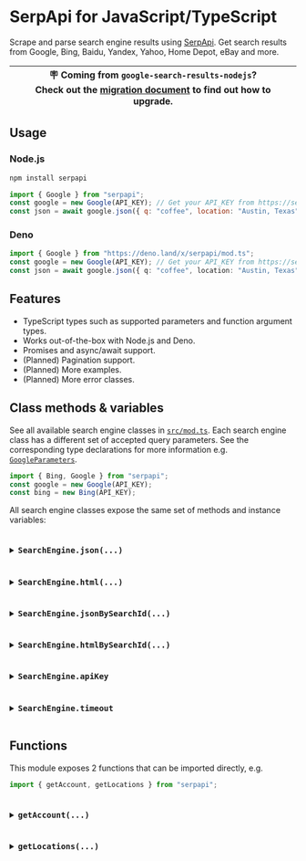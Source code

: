 # SerpApi for JavaScript/TypeScript

Scrape and parse search engine results using [SerpApi](https://serpapi.com). Get
search results from Google, Bing, Baidu, Yandex, Yahoo, Home Depot, eBay and
more.

| 🪧 Coming from `google-search-results-nodejs`? <br /> Check out the [migration document](/docs/migrating_from_google_search_results_nodejs.md) to find out how to upgrade. |
| -------------------------------------------------------------------------------------------------------------------------------------------------------------------------- |

## Usage

### Node.js

```bash
npm install serpapi
```

```js
import { Google } from "serpapi";
const google = new Google(API_KEY); // Get your API_KEY from https://serpapi.com/manage-api-key
const json = await google.json({ q: "coffee", location: "Austin, Texas" });
```

### Deno

```ts
import { Google } from "https://deno.land/x/serpapi/mod.ts";
const google = new Google(API_KEY); // Get your API_KEY from https://serpapi.com/manage-api-key
const json = await google.json({ q: "coffee", location: "Austin, Texas" });
```

## Features

- TypeScript types such as supported parameters and function argument types.
- Works out-of-the-box with Node.js and Deno.
- Promises and async/await support.
- (Planned) Pagination support.
- (Planned) More examples.
- (Planned) More error classes.

## Class methods & variables

See all available search engine classes in [`src/mod.ts`](/src/mod.ts). Each
search engine class has a different set of accepted query parameters. See the
corresponding type declarations for more information e.g.
[`GoogleParameters`](/src/engines/google.ts#L3).

```ts
import { Bing, Google } from "serpapi";
const google = new Google(API_KEY);
const bing = new Bing(API_KEY);
```

All search engine classes expose the same set of methods and instance variables:

<details>
<summary>
  <h3 style="display: inline-block">
    <code>SearchEngine.json(...)</code>
  </h3>
</summary>

Get a JSON response based on search parameters.

- Accepts an optional callback.

```ts
// async/await
const json = await engine.json({ q: "coffee" });

// callback
engine.json({ q: "coffee" }, console.log);
```

</details>

<details>
<summary>
  <h3 style="display: inline-block">
    <code>SearchEngine.html(...)</code>
  </h3>
</summary>

Get a HTML response based on search parameters.

- Accepts an optional callback.
- Responds with a JSON string if the search request hasn't completed.

```ts
// async/await
const html = await engine.html({ q: "coffee" });

// callback
engine.html({ q: "coffee" }, console.log);
```

</details>

<details>
<summary>
  <h3 style="display: inline-block">
    <code>SearchEngine.jsonBySearchId(...)</code>
  </h3>
</summary>

Get a JSON response given a search ID.

- This search ID can be obtained from the `search_metadata.id` key in the
  response.
- Typically used together with the `async` parameter.
- Accepts an optional callback.

```ts
const response = await engine.json({ async: true, q: "coffee" });
const searchId = response["search_metadata"]["id"];
await delay(1000); // wait for the request to be processed.

// async/await
const json = await engine.jsonBySearchId(searchId);

// callback
engine.jsonBySearchId(searchId, console.log);
```

</details>

<details>
<summary>
  <h3 style="display: inline-block">
    <code>SearchEngine.htmlBySearchId(...)</code>
  </h3>
</summary>

Get a HTML response given a search ID.

- This search ID can be obtained from the `search_metadata.id` key in the
  response.
- Typically used together with the `async` parameter.
- Accepts an optional callback.
- Responds with a JSON if the search request hasn't completed.

```ts
const response = await engine.json({ async: true, q: "coffee" });
const searchId = response["search_metadata"]["id"];
await delay(1000); // wait for the request to be processed.

// async/await
const html = await engine.htmlBySearchId(searchId);

// callback
engine.htmlBySearchId(searchId, console.log);
```

</details>

<details>
<summary>
  <h3 style="display: inline-block">
    <code>SearchEngine.apiKey</code>
  </h3>
</summary>

API key value obtained from https://serpapi.com/manage-api-key.

- Can be modified after instantiation.
- Can be overridden when calling `json` and `html` methods.

```ts
// "api_key_1" is set at instantiation.
const engine = new Google("api_key_1");

// "api_key_2" will be used in subsequent method calls.
engine.apiKey = "api_key_2";

// "api_key_3" will be used if passed as a parameter.
engine.json({ api_key: "api_key_3", q: "coffee" });
```

</details>

<details>
<summary>
  <h3 style="display: inline-block">
    <code>SearchEngine.timeout</code>
  </h3>
</summary>

Timeout duration of requests. In milliseconds.

- Defaults to 60 seconds.
- Must be positive.
- Can be modified after instantiation.

```ts
// timeout set to 60 seconds
const engine = new Google(API_KEY, 60000);

// timeout of 10 seconds will be used in subsequent method calls.
engine.timeout = 10000;
```

</details>

## Functions

This module exposes 2 functions that can be imported directly, e.g.

```ts
import { getAccount, getLocations } from "serpapi";
```

<details>
<summary>
  <h3 style="display: inline-block">
    <code>getAccount(...)</code>
  </h3>
</summary>

Get account information of an API key. https://serpapi.com/account-api

```ts
// async/await
const info = await getAccount(API_KEY);

// callback
getAccount(API_KEY, console.log);
```

</details>

<details>
<summary>
  <h3 style="display: inline-block">
    <code>getLocations(...)</code>
  </h3>
</summary>

Get supported locations. https://serpapi.com/locations-api

```ts
// async/await
const locations = await getLocations({ limit: 3 });

// callback
getLocations({ limit: 3 }, console.log);
```

</details>
